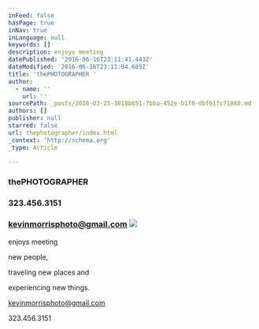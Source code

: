 ```yaml
---
inFeed: false
hasPage: true
inNav: true
inLanguage: null
keywords: []
description: enjoys meeting
datePublished: '2016-06-16T23:11:41.443Z'
dateModified: '2016-06-16T23:11:04.685Z'
title: 'thePHOTOGRAPHER '
author:
  - name: ''
    url: ''
sourcePath: _posts/2016-03-25-3018b651-7bba-452e-b1f0-dbf61fc71860.md
authors: []
publisher: null
starred: false
url: thephotographer/index.html
_context: 'http://schema.org'
_type: Article

---
```

### thePHOTOGRAPHER 

### 323.456.3151 

### kevinmorrisphoto@gmail.com ![](https://s3-us-west-2.amazonaws.com/the-grid-img/p/440d0e7ddd7558c8724a1b7be98149cb957446ae.jpg)

  
enjoys meeting

new people,

traveling new places and

experiencing new things.

kevinmorrisphoto@gmail.com 

323.456.3151